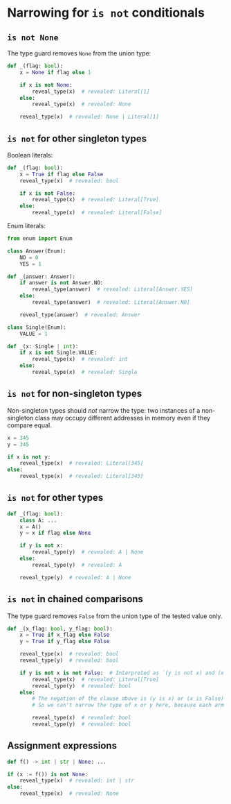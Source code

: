 # Narrowing for `is not` conditionals

## `is not None`

The type guard removes `None` from the union type:

```py
def _(flag: bool):
    x = None if flag else 1

    if x is not None:
        reveal_type(x)  # revealed: Literal[1]
    else:
        reveal_type(x)  # revealed: None

    reveal_type(x)  # revealed: None | Literal[1]
```

## `is not` for other singleton types

Boolean literals:

```py
def _(flag: bool):
    x = True if flag else False
    reveal_type(x)  # revealed: bool

    if x is not False:
        reveal_type(x)  # revealed: Literal[True]
    else:
        reveal_type(x)  # revealed: Literal[False]
```

Enum literals:

```py
from enum import Enum

class Answer(Enum):
    NO = 0
    YES = 1

def _(answer: Answer):
    if answer is not Answer.NO:
        reveal_type(answer)  # revealed: Literal[Answer.YES]
    else:
        reveal_type(answer)  # revealed: Literal[Answer.NO]

    reveal_type(answer)  # revealed: Answer

class Single(Enum):
    VALUE = 1

def _(x: Single | int):
    if x is not Single.VALUE:
        reveal_type(x)  # revealed: int
    else:
        reveal_type(x)  # revealed: Single
```

## `is not` for non-singleton types

Non-singleton types should *not* narrow the type: two instances of a non-singleton class may occupy
different addresses in memory even if they compare equal.

```py
x = 345
y = 345

if x is not y:
    reveal_type(x)  # revealed: Literal[345]
else:
    reveal_type(x)  # revealed: Literal[345]
```

## `is not` for other types

```py
def _(flag: bool):
    class A: ...
    x = A()
    y = x if flag else None

    if y is not x:
        reveal_type(y)  # revealed: A | None
    else:
        reveal_type(y)  # revealed: A

    reveal_type(y)  # revealed: A | None
```

## `is not` in chained comparisons

The type guard removes `False` from the union type of the tested value only.

```py
def _(x_flag: bool, y_flag: bool):
    x = True if x_flag else False
    y = True if y_flag else False

    reveal_type(x)  # revealed: bool
    reveal_type(y)  # revealed: bool

    if y is not x is not False:  # Interpreted as `(y is not x) and (x is not False)`
        reveal_type(x)  # revealed: Literal[True]
        reveal_type(y)  # revealed: bool
    else:
        # The negation of the clause above is (y is x) or (x is False)
        # So we can't narrow the type of x or y here, because each arm of the `or` could be true

        reveal_type(x)  # revealed: bool
        reveal_type(y)  # revealed: bool
```

## Assignment expressions

```py
def f() -> int | str | None: ...

if (x := f()) is not None:
    reveal_type(x)  # revealed: int | str
else:
    reveal_type(x)  # revealed: None
```

